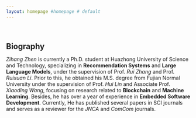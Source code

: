 ```yaml
---
layout: homepage #homepage # default
---
```

<h1 id="about-me"></h1>

<h2 style="margin: 60px 0px 10px;">Biography</h2>

<!-- Zihang Zhen 当前是一个华中科技大学的博士研究生,他的研究方向为**推荐系统**和**大语言模型**,师从Ruixuan Li和Rui Zhang教授. 在此之前,他在福建师范大学获得了硕士学位,师从Hui Lin教授和Xiaoding Wang副教授,期间主要从事**区块链**和**机器学习**的相关研究. 另外,他拥有一年以上的**嵌入式软件开发**实践经验. 目前,他发表了多篇SCI期刊,并在JNCA和ComCom期刊担任审稿人. -->

*Zihang Zhen* is currently a Ph.D. student at Huazhong University of Science and Technology, specializing in **Recommendation Systems** and **Large Language Models**, under the supervision of Prof. *Rui Zhang* and Prof. *Ruixuan Li*. Prior to this, he obtained his M.S. degree from Fujian Normal University under the supervision of Prof. *Hui Lin* and Associate Prof. *Xiaoding Wang*, focusing on research related to **Blockchain** and **Machine Learning**. Besides, he has over a year of experience in **Embedded Software Development**. Currently, He has published several papers in SCI journals and serves as a reviewer for the *JNCA* and *ComCom* journals.